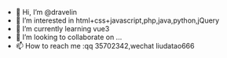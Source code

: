 - 👋 Hi, I’m @dravelin
- 👀 I’m interested in html+css+javascript,php,java,python,jQuery
- 🌱 I’m currently learning vue3
- 💞️ I’m looking to collaborate on ...
- 📫 How to reach me :qq 35702342,wechat liudatao666

<!---
dravelin/dravelin is a ✨ special ✨ repository because its `README.md` (this file) appears on your GitHub profile.
You can click the Preview link to take a look at your changes.
--->
